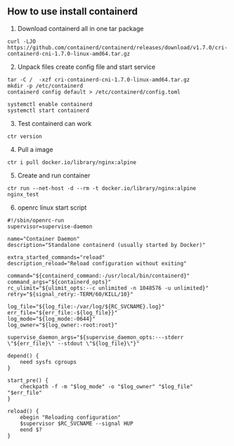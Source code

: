 ## How to use install containerd

1. Download containerd all in one tar package

```shell
curl -LJO https://github.com/containerd/containerd/releases/download/v1.7.0/cri-containerd-cni-1.7.0-linux-amd64.tar.gz
```



2. Unpack files create config file and start service

```shell
tar -C /  -xzf cri-containerd-cni-1.7.0-linux-amd64.tar.gz
mkdir -p /etc/containerd
containerd config default > /etc/containerd/config.toml

systemctl enable containerd
systemctl start containerd
```

3. Test containerd can work 

```shell
ctr version
```
4. Pull a image
```shell
ctr i pull docker.io/library/nginx:alpine
```

5. Create and run container
```shell
ctr run --net-host -d --rm -t docker.io/library/nginx:alpine nginx_test
```

6. openrc linux start script
```shell
#!/sbin/openrc-run
supervisor=supervise-daemon

name="Container Daemon"
description="Standalone containerd (usually started by Docker)"

extra_started_commands="reload"
description_reload="Reload configuration without exiting"

command="${containerd_command:-/usr/local/bin/containerd}"
command_args="${containerd_opts}"
rc_ulimit="${ulimit_opts:--c unlimited -n 1048576 -u unlimited}"
retry="${signal_retry:-TERM/60/KILL/10}"

log_file="${log_file:-/var/log/${RC_SVCNAME}.log}"
err_file="${err_file:-${log_file}}"
log_mode="${log_mode:-0644}"
log_owner="${log_owner:-root:root}"

supervise_daemon_args="${supervise_daemon_opts:---stderr \"${err_file}\" --stdout \"${log_file}\"}"

depend() {
	need sysfs cgroups
}

start_pre() {
	checkpath -f -m "$log_mode" -o "$log_owner" "$log_file" "$err_file"
}

reload() {
	ebegin "Reloading configuration"
	$supervisor $RC_SVCNAME --signal HUP
	eend $?
}
```


